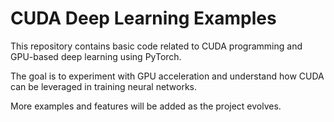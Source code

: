 # CUDA Deep Learning Examples

This repository contains basic code related to CUDA programming and GPU-based deep learning using PyTorch.

The goal is to experiment with GPU acceleration and understand how CUDA can be leveraged in training neural networks.

More examples and features will be added as the project evolves.
